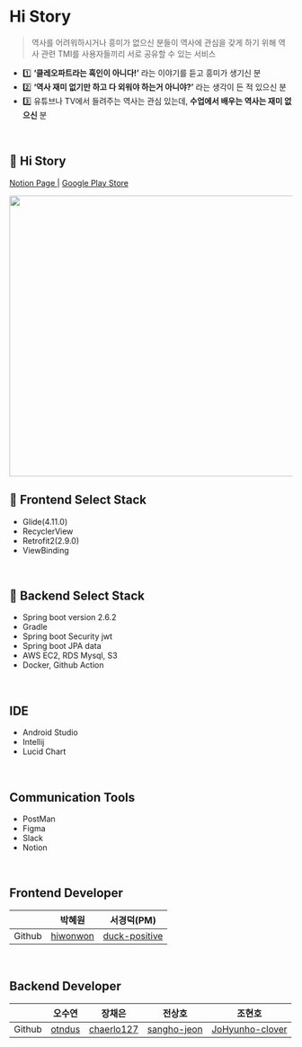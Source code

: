 # Hi Story
> 역사를 어려워하시거나 흥미가 없으신 분들이 역사에 관심을 갖게 하기 위해 역사 관련 TMI를 사용자들끼리 서로 공유할 수 있는 서비스

* 1️⃣ **‘클레오파트라는 흑인이 아니다!’** 라는 이야기를 듣고 흥미가 생기신 분
* 2️⃣ **‘역사 재미 없기만 하고 다 외워야 하는거 아니야?’** 라는 생각이 든 적 있으신 분
* 3️⃣ 유튜브나 TV에서 들려주는 역사는 관심 있는데, **수업에서 배우는 역사는 재미 없으신** 분
  <br>

<br>

## 🕍 Hi Story
<A href = "https://bit.ly/3xYqn07"> Notion Page </A> | <A href = "https://play.google.com/store/apps/details?id=com.umc.history&pli=1"> Google Play Store </A>
<br>

<img src="https://user-images.githubusercontent.com/90203250/216499152-1c8a667c-ef09-403a-82ad-1d7723173802.png" width="600" height="500">
<br>

## 🕍 Frontend Select Stack
* Glide(4.11.0)
* RecyclerView
* Retrofit2(2.9.0)
* ViewBinding

<br>

## 🕍 Backend Select Stack
* Spring boot version 2.6.2
* Gradle
* Spring boot Security jwt
* Spring boot JPA data
* AWS EC2, RDS Mysql, S3
* Docker, Github Action

<br>

## IDE
* Android Studio
* Intellij
* Lucid Chart

<br>

## Communication Tools
* PostMan
* Figma
* Slack
* Notion

<br>


## Frontend Developer
||박혜원|서경덕(PM)|
|---|---|---|
|Github|<A href = "https://github.com/hiwonwon"> hiwonwon </A>|<A href = "https://github.com/duck-positive"> duck-positive </A>|

<br>

## Backend Developer
||오수연|장채은|전상호|조현호|
|---|---|---|---|---|
|Github|<A href = "https://github.com/otndus"> otndus </A>|<A href = "https://github.com/chaerlo127"> chaerlo127 </A>|<A href = "https://github.com/sangho-jeon"> sangho-jeon </A>|<A href = "https://github.com/JoHyunho-clover"> JoHyunho-clover </A>|


